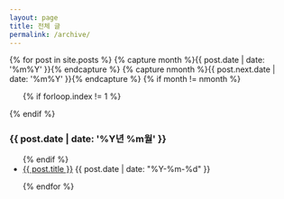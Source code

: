 ```yaml
---
layout: page
title: 전체 글
permalink: /archive/
---
```

<article>

<!-- from http://www.mitsake.net/2012/04/archives-in-jekyll/ -->

{% for post in site.posts %}
    {% capture month %}{{ post.date | date: '%m%Y' }}{% endcapture %}
    {% capture nmonth %}{{ post.next.date | date: '%m%Y' }}{% endcapture %}
        {% if month != nmonth %}
            <ul>{% if forloop.index != 1 %}</ul>{% endif %}
            <h3>{{ post.date | date: '%Y년 %m월' }}</h3><ul>
        {% endif %}
    <li> <a href="{{ post.url }}">{{ post.title }}</a>  <span class="date">{{ post.date | date: "%Y-%m-%d" }}</span></li>
 
{% endfor %}


</article>